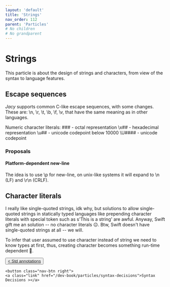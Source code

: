 ```yaml
---
layout: 'default'
title: 'Strings'
nav_order: 112
parent: 'Particles'
# No children
# No grandparent
---
```


# Strings

This particle is about the design of strings and characters, from view of the syntax to language features.

## Escape sequences

_Jacy_ supports common C-like escape sequences, with some changes.
These are: <span class="inline-code highlight-jc hljs">\n</span>, <span class="inline-code highlight-jc hljs">\r</span>, <span class="inline-code highlight-jc hljs">\t</span>, <span class="inline-code highlight-jc hljs">\b</span>, <span class="inline-code highlight-jc hljs">\f</span>, <span class="inline-code highlight-jc hljs">\v</span>, that have the same meaning as in other languages.

Numeric character literals:
<span class="inline-code highlight-jc hljs">\###</span> - octal representation
<span class="inline-code highlight-jc hljs">\x##</span> - hexadecimal representation
<span class="inline-code highlight-jc hljs">\u##</span> - unicode codepoint below <span class="inline-code highlight-jc hljs"><span class="hljs-number">10000</span></span>
<span class="inline-code highlight-jc hljs">\U####</span> - unicode codepoint

### Proposals

#### Platform-dependent new-line

The idea is to use <span class="inline-code highlight-jc hljs">\p</span> for new-line, on unix-like systems it will expand to <span class="inline-code highlight-jc hljs">\n</span> (LF) and <span class="inline-code highlight-jc hljs">\r\n</span> (CRLF).

## Character literals

I really like single-quoted strings, idk why, but solutions to allow single-quoted strings in statically typed languages like prepending character literals with special token such as <span class="inline-code highlight-jc hljs">s<span class="hljs-symbol">&#x27;This</span> is a string&#x27;</span> are awful.
Anyway, Swift gift me an solution -- no character literals 😐.  Btw, Swift doesn't have single-quoted strings at all -- we will.

To infer that user assumed to use character instead of string we need to know types at first, thus, creating character becomes something run-time dependent 🤔.
<div class="nav-btn-block">
    <button class="nav-btn left">
    <a class="link" href="/dev-book/particles/std-annotations">< Std annotations</a>
</button>

    <button class="nav-btn right">
    <a class="link" href="/dev-book/particles/syntax-decisions">Syntax Decisions ></a>
</button>

</div>

